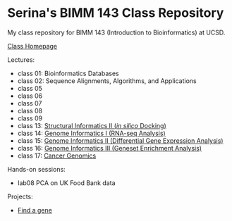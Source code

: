 # Serina's BIMM 143 Class Repository
My class repository for BIMM 143 (Introduction to Bioinformatics) at UCSD.

[Class Homepage](https://bioboot.github.io/bimm143_F18/)

Lectures:
- class 01: Bioinformatics Databases
- class 02: Sequence Alignments, Algorithms, and Applications
- class 05
- class 06
- class 07
- class 08
- class 09
- class 13: [Structural Informatics II (*in silico* Docking)](https://github.com/serinahuang/bimm143/tree/master/class13)
- class 14: [Genome Informatics I (RNA-seq Analysis)](https://github.com/serinahuang/bimm143/tree/master/class14)
- class 15: [Genome Informatics II (Differential Gene Expression Analysis)](https://github.com/serinahuang/bimm143/tree/master/class15)
- class 16: [Genome Informatics III (Geneset Enrichment Analysis)](https://github.com/serinahuang/bimm143/tree/master/class16)
- class 17: [Cancer Genomics](https://github.com/serinahuang/bimm143/tree/master/class17)

Hands-on sessions:
- lab08 PCA on UK Food Bank data

Projects:
- [Find a gene](https://github.com/serinahuang/bimm143/tree/master/find_a_gene)
